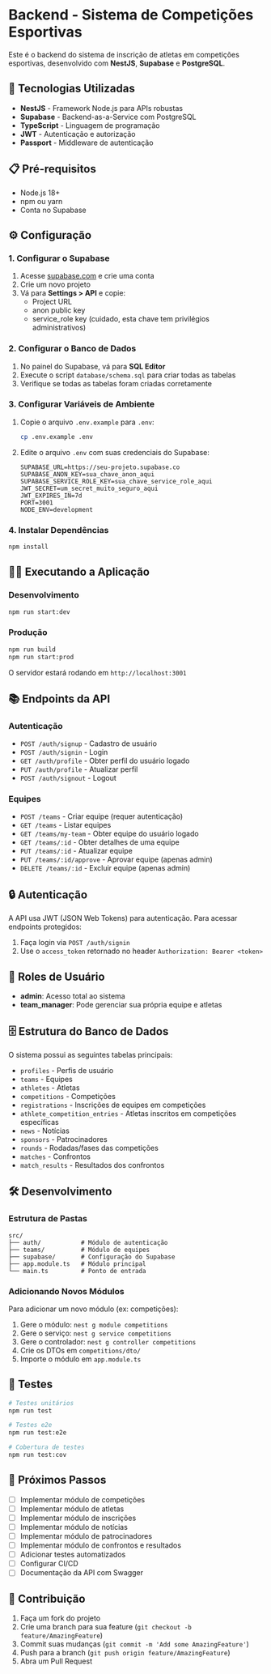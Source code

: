 # Backend - Sistema de Competições Esportivas

Este é o backend do sistema de inscrição de atletas em competições esportivas, desenvolvido com **NestJS**, **Supabase** e **PostgreSQL**.

## 🚀 Tecnologias Utilizadas

- **NestJS** - Framework Node.js para APIs robustas
- **Supabase** - Backend-as-a-Service com PostgreSQL
- **TypeScript** - Linguagem de programação
- **JWT** - Autenticação e autorização
- **Passport** - Middleware de autenticação

## 📋 Pré-requisitos

- Node.js 18+ 
- npm ou yarn
- Conta no Supabase

## ⚙️ Configuração

### 1. Configurar o Supabase

1. Acesse [supabase.com](https://supabase.com) e crie uma conta
2. Crie um novo projeto
3. Vá para **Settings > API** e copie:
   - Project URL
   - anon public key
   - service_role key (cuidado, esta chave tem privilégios administrativos)

### 2. Configurar o Banco de Dados

1. No painel do Supabase, vá para **SQL Editor**
2. Execute o script `database/schema.sql` para criar todas as tabelas
3. Verifique se todas as tabelas foram criadas corretamente

### 3. Configurar Variáveis de Ambiente

1. Copie o arquivo `.env.example` para `.env`:
   ```bash
   cp .env.example .env
   ```

2. Edite o arquivo `.env` com suas credenciais do Supabase:
   ```env
   SUPABASE_URL=https://seu-projeto.supabase.co
   SUPABASE_ANON_KEY=sua_chave_anon_aqui
   SUPABASE_SERVICE_ROLE_KEY=sua_chave_service_role_aqui
   JWT_SECRET=um_secret_muito_seguro_aqui
   JWT_EXPIRES_IN=7d
   PORT=3001
   NODE_ENV=development
   ```

### 4. Instalar Dependências

```bash
npm install
```

## 🏃‍♂️ Executando a Aplicação

### Desenvolvimento
```bash
npm run start:dev
```

### Produção
```bash
npm run build
npm run start:prod
```

O servidor estará rodando em `http://localhost:3001`

## 📚 Endpoints da API

### Autenticação
- `POST /auth/signup` - Cadastro de usuário
- `POST /auth/signin` - Login
- `GET /auth/profile` - Obter perfil do usuário logado
- `PUT /auth/profile` - Atualizar perfil
- `POST /auth/signout` - Logout

### Equipes
- `POST /teams` - Criar equipe (requer autenticação)
- `GET /teams` - Listar equipes
- `GET /teams/my-team` - Obter equipe do usuário logado
- `GET /teams/:id` - Obter detalhes de uma equipe
- `PUT /teams/:id` - Atualizar equipe
- `PUT /teams/:id/approve` - Aprovar equipe (apenas admin)
- `DELETE /teams/:id` - Excluir equipe (apenas admin)

## 🔒 Autenticação

A API usa JWT (JSON Web Tokens) para autenticação. Para acessar endpoints protegidos:

1. Faça login via `POST /auth/signin`
2. Use o `access_token` retornado no header `Authorization: Bearer <token>`

## 👥 Roles de Usuário

- **admin**: Acesso total ao sistema
- **team_manager**: Pode gerenciar sua própria equipe e atletas

## 🗄️ Estrutura do Banco de Dados

O sistema possui as seguintes tabelas principais:

- `profiles` - Perfis de usuário
- `teams` - Equipes
- `athletes` - Atletas
- `competitions` - Competições
- `registrations` - Inscrições de equipes em competições
- `athlete_competition_entries` - Atletas inscritos em competições específicas
- `news` - Notícias
- `sponsors` - Patrocinadores
- `rounds` - Rodadas/fases das competições
- `matches` - Confrontos
- `match_results` - Resultados dos confrontos

## 🛠️ Desenvolvimento

### Estrutura de Pastas
```
src/
├── auth/           # Módulo de autenticação
├── teams/          # Módulo de equipes
├── supabase/       # Configuração do Supabase
├── app.module.ts   # Módulo principal
└── main.ts         # Ponto de entrada
```

### Adicionando Novos Módulos

Para adicionar um novo módulo (ex: competições):

1. Gere o módulo: `nest g module competitions`
2. Gere o serviço: `nest g service competitions`
3. Gere o controlador: `nest g controller competitions`
4. Crie os DTOs em `competitions/dto/`
5. Importe o módulo em `app.module.ts`

## 🧪 Testes

```bash
# Testes unitários
npm run test

# Testes e2e
npm run test:e2e

# Cobertura de testes
npm run test:cov
```

## 📝 Próximos Passos

- [ ] Implementar módulo de competições
- [ ] Implementar módulo de atletas
- [ ] Implementar módulo de inscrições
- [ ] Implementar módulo de notícias
- [ ] Implementar módulo de patrocinadores
- [ ] Implementar módulo de confrontos e resultados
- [ ] Adicionar testes automatizados
- [ ] Configurar CI/CD
- [ ] Documentação da API com Swagger

## 🤝 Contribuição

1. Faça um fork do projeto
2. Crie uma branch para sua feature (`git checkout -b feature/AmazingFeature`)
3. Commit suas mudanças (`git commit -m 'Add some AmazingFeature'`)
4. Push para a branch (`git push origin feature/AmazingFeature`)
5. Abra um Pull Request
